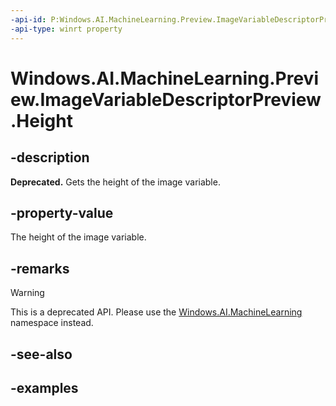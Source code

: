 ```yaml
---
-api-id: P:Windows.AI.MachineLearning.Preview.ImageVariableDescriptorPreview.Height
-api-type: winrt property
---
```


<!-- Property syntax.
public uint Height { get; }
-->

# Windows.AI.MachineLearning.Preview.ImageVariableDescriptorPreview.Height

## -description
**Deprecated.** Gets the height of the image variable.

## -property-value
The height of the image variable.

## -remarks

> [!Warning]
> This is a deprecated API. Please use the [Windows.AI.MachineLearning](../windows.ai.machinelearning/windows_ai_machinelearning.md) namespace instead.


## -see-also

## -examples

